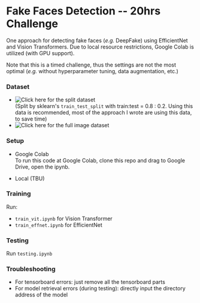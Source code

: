 # Fake Faces Detection -- 20hrs Challenge
One approach for detecting fake faces (_e.g._ DeepFake) using EfficientNet and Vision Transformers. Due to local resource restrictions, Google Colab is utilized (with GPU support). 

Note that this is a timed challenge, thus the settings are not the most optimal (_e.g._ without hyperparameter tuning, data augmentation, etc.)

### Dataset
* ![Click here for the split dataset](https://drive.google.com/drive/folders/1RrDFPuDWJtM-D8Tri_crTPpOmf_n0nT3?usp=sharing)  
(Split by sklearn's `train_test_split` with train:test = 0.8 : 0.2. Using this data is recommended, most of the approach I wrote are using this data, to save time)  
* ![Click here for the full image dataset](https://drive.google.com/drive/folders/1TyjYmiyRoo7WQoqIX2X0P5zPfjTdUi5j?usp=sharing)


### Setup
* Google Colab  
To run this code at Google Colab, clone this repo and drag to Google Drive, open the ipynb.

* Local (TBU)

### Training
Run:
* `train_vit.ipynb` for Vision Transformer
* `train_effnet.ipynb` for EfficientNet

### Testing
Run `testing.ipynb`

### Troubleshooting
* For tensorboard errors: just remove all the tensorboard parts 
* For model retrieval errors (during testing): directly input the directory address of the model 